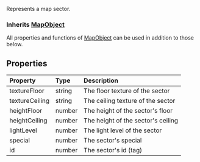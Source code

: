 Represents a map sector.

### Inherits <type>[MapObject](MapObject.md)</type>  
All properties and functions of <type>[MapObject](MapObject.md)</type> can be used in addition to those below.

## Properties

| Property | Type | Description |
|:---------|:-----|:------------|
<prop>textureFloor</prop> | <type>string</type> | The floor texture of the sector
<prop>textureCeiling</prop> | <type>string</type> | The ceiling texture of the sector
<prop>heightFloor</prop> | <type>number</type> | The height of the sector's floor
<prop>heightCeiling</prop> | <type>number</type> | The height of the sector's ceiling
<prop>lightLevel</prop> | <type>number</type> | The light level of the sector
<prop>special</prop> | <type>number</type> | The sector's special
<prop>id</prop> | <type>number</type> | The sector's id (tag)
